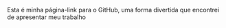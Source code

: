 Esta é minha página-link para o GitHub, uma forma divertida que encontrei de apresentar meu trabalho
